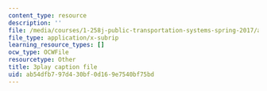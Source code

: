 ```yaml
---
content_type: resource
description: ''
file: /media/courses/1-258j-public-transportation-systems-spring-2017/ab54dfb797d430bf0d169e7540bf75bd_I2K5WnG_TLs.srt
file_type: application/x-subrip
learning_resource_types: []
ocw_type: OCWFile
resourcetype: Other
title: 3play caption file
uid: ab54dfb7-97d4-30bf-0d16-9e7540bf75bd
---
```

